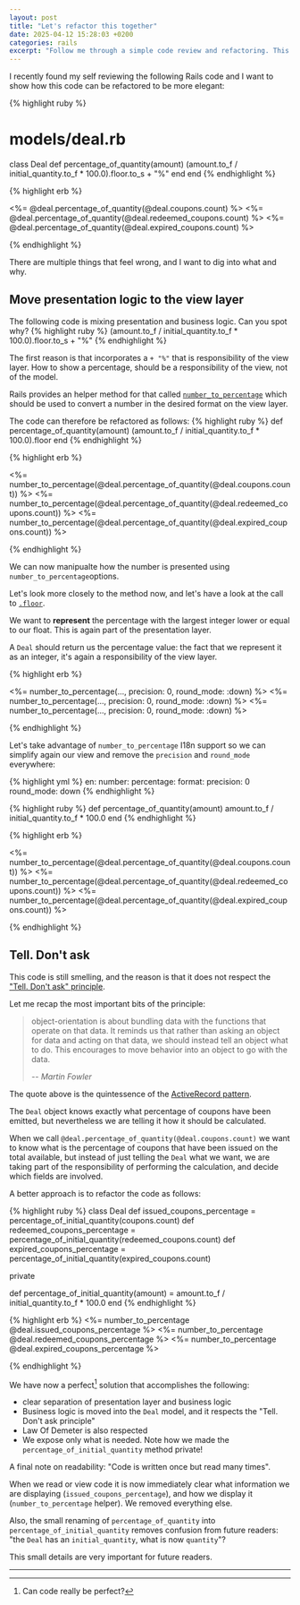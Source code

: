 ```yaml
---
layout: post
title: "Let's refactor this together"
date: 2025-04-12 15:28:03 +0200
categories: rails
excerpt: "Follow me through a simple code review and refactoring. This real-world example will give you also an idea of the importance of code reviews at Renuo."
---
```


I recently found my self reviewing the following Rails code and I want to show how this code can be refactored to be more elegant:

{% highlight ruby %}

# models/deal.rb

class Deal
  def percentage_of_quantity(amount)
    (amount.to_f / initial_quantity.to_f * 100.0).floor.to_s + "%"
  end
end
{% endhighlight %}

{% highlight erb %}
<!-- show.html.erb -->

<%= @deal.percentage_of_quantity(@deal.coupons.count) %>
<%= @deal.percentage_of_quantity(@deal.redeemed_coupons.count) %>
<%= @deal.percentage_of_quantity(@deal.expired_coupons.count) %>

{% endhighlight %}

There are multiple things that feel wrong, and I want to dig into what and why.

## Move presentation logic to the view layer

The following code is mixing presentation and business logic. Can you spot why?
{% highlight ruby %}
(amount.to_f / initial_quantity.to_f * 100.0).floor.to_s + "%"
{% endhighlight %}

The first reason is that incorporates a `+ "%"` that is responsibility of the view layer. How to show a percentage, should be a responsibility of the
view, not of the model.

Rails provides an helper method for that called [
`number_to_percentage`](https://api.rubyonrails.org/classes/ActiveSupport/NumberHelper.html#method-i-number_to_percentage)
which should be used to convert a number in the desired format on the view layer.

The code can therefore be refactored as follows:
{% highlight ruby %}
def percentage_of_quantity(amount)
  (amount.to_f / initial_quantity.to_f * 100.0).floor
end
{% endhighlight %}

{% highlight erb %}
<!-- show.html.erb -->

<%= number_to_percentage(@deal.percentage_of_quantity(@deal.coupons.count)) %>
<%= number_to_percentage(@deal.percentage_of_quantity(@deal.redeemed_coupons.count)) %>
<%= number_to_percentage(@deal.percentage_of_quantity(@deal.expired_coupons.count)) %>

{% endhighlight %}

We can now manipualte how the number is presented using `number_to_percentage`options.

Let's look more closely to the method now, and let's have a look at the call to [
`.floor`](https://ruby-doc.org/core-2.6.7/Float.html#method-i-floor).

We want to **represent** the percentage with the largest integer lower or equal to our float. This is again part of the
presentation layer.

A `Deal` should return us the percentage value: the fact that we represent it as an integer, it's again a responsibility
of the view layer.

{% highlight erb %}
<!-- show.html.erb -->

<%= number_to_percentage(..., precision: 0, round_mode: :down) %>
<%= number_to_percentage(..., precision: 0, round_mode: :down) %>
<%= number_to_percentage(..., precision: 0, round_mode: :down) %>

{% endhighlight %}

Let's take advantage of `number_to_percentage` I18n support so we can simplify again our view and remove the `precision`
and `round_mode` everywhere:

{% highlight yml %}
en:
  number:
    percentage:
      format:
        precision: 0
        round_mode: down
{% endhighlight %}

{% highlight ruby %}
def percentage_of_quantity(amount)
  amount.to_f / initial_quantity.to_f * 100.0
end
{% endhighlight %}

{% highlight erb %}
<!-- show.html.erb -->

<%= number_to_percentage(@deal.percentage_of_quantity(@deal.coupons.count)) %>
<%= number_to_percentage(@deal.percentage_of_quantity(@deal.redeemed_coupons.count)) %>
<%= number_to_percentage(@deal.percentage_of_quantity(@deal.expired_coupons.count)) %>

{% endhighlight %}

## Tell. Don't ask

This code is still smelling, and the reason is that it does not respect
the ["Tell. Don't ask" principle](https://martinfowler.com/bliki/TellDontAsk.html).

Let me recap the most important bits of the principle:

> object-orientation is about bundling data with the functions that operate on that data. It reminds us that rather than
> asking an object for data and acting on that data, we should instead tell an object what to do. This encourages to
> move
> behavior into an object to go with the data.
>
> -- <cite>Martin Fowler</cite>

The quote above is the quintessence of
the [ActiveRecord pattern](https://www.martinfowler.com/eaaCatalog/activeRecord.html).

The `Deal` object knows exactly what percentage of coupons have been emitted, but nevertheless we are telling it how it
should be calculated.

When we call `@deal.percentage_of_quantity(@deal.coupons.count)` we want to know what is the percentage
of coupons that have been issued on the total available, but instead of just telling the `Deal` what we want, we are
taking part of the responsibility of performing the calculation, and decide which fields are involved.

A better approach is to refactor the code as follows:

{% highlight ruby %}
class Deal
  def issued_coupons_percentage = percentage_of_initial_quantity(coupons.count)
  def redeemed_coupons_percentage = percentage_of_initial_quantity(redeemed_coupons.count)
  def expired_coupons_percentage = percentage_of_initial_quantity(expired_coupons.count)

  private
  
  def percentage_of_initial_quantity(amount) = amount.to_f / initial_quantity.to_f * 100.0
end
{% endhighlight %}

{% highlight erb %}
<%= number_to_percentage @deal.issued_coupons_percentage %>
<%= number_to_percentage @deal.redeemed_coupons_percentage %>
<%= number_to_percentage @deal.expired_coupons_percentage %>

{% endhighlight %}

We have now a perfect[^1] solution that accomplishes the following:
* clear separation of presentation layer and business logic
* Business logic is moved into the `Deal` model, and it respects the "Tell. Don't ask principle"
* Law Of Demeter is also respected
* We expose only what is needed. Note how we made the  `percentage_of_initial_quantity` method private!

A final note on readability: "Code is written once but read many times". 

When we read or view code it is now immediately clear what information we are displaying (`issued_coupons_percentage`), and how we display it (`number_to_percentage` helper).  We removed everything else.

Also, the small renaming of `percentage_of_quantity` into `percentage_of_initial_quantity` removes confusion from future readers: "the `Deal` has an `initial_quantity`, what is now `quantity`"?

This small details are very important for future readers.

<hr>

[^1]: Can code really be perfect?

